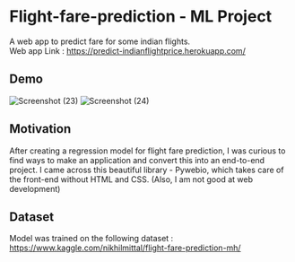 # Flight-fare-prediction - ML Project
A web app to predict fare for some indian flights.                                                                                              
Web app Link : https://predict-indianflightprice.herokuapp.com/                                      

## Demo
![Screenshot (23)](https://user-images.githubusercontent.com/75660562/125085974-c8c01c80-e0e8-11eb-996b-4cfd35843693.png)
![Screenshot (24)](https://user-images.githubusercontent.com/75660562/125086119-f2794380-e0e8-11eb-98a0-838bd60d9220.png)
## Motivation
After creating a regression model for flight fare prediction, I was curious to find ways to make an application and convert this into an end-to-end project. I came across this beautiful library - Pywebio, which takes care of the front-end without HTML and CSS.
(Also, I am not good at web development)

## Dataset
Model was trained on the following dataset : https://www.kaggle.com/nikhilmittal/flight-fare-prediction-mh/
